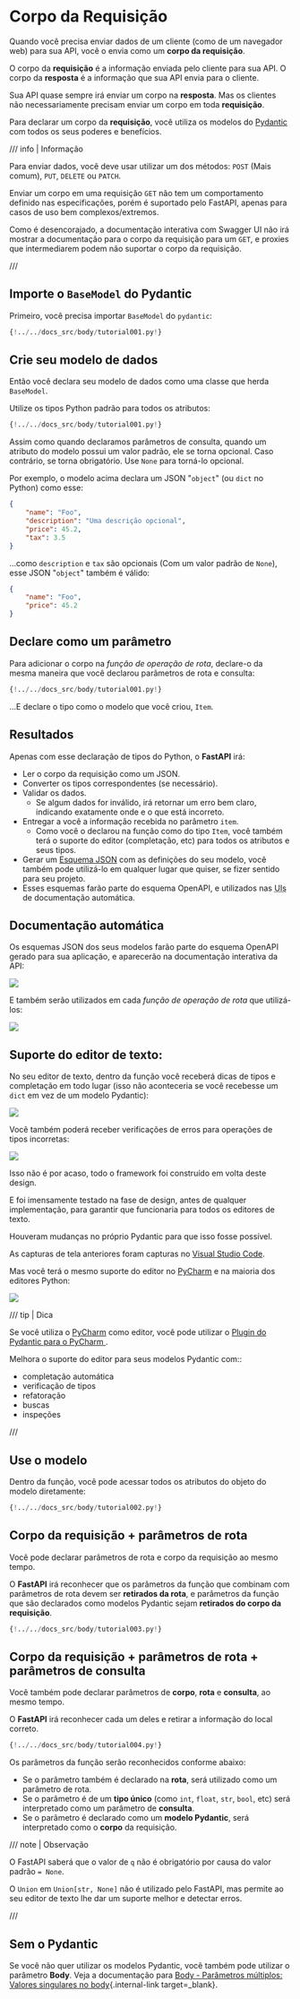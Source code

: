 # Corpo da Requisição

Quando você precisa enviar dados de um cliente (como de um navegador web) para sua API, você o envia como um **corpo da requisição**.

O corpo da **requisição** é a informação enviada pelo cliente para sua API. O corpo da **resposta** é a informação que sua API envia para o cliente.

Sua API quase sempre irá enviar um corpo na **resposta**. Mas os clientes não necessariamente precisam enviar um corpo em toda **requisição**.

Para declarar um corpo da **requisição**, você utiliza os modelos do <a href="https://docs.pydantic.dev/" class="external-link" target="_blank">Pydantic</a> com todos os seus poderes e benefícios.

/// info | Informação

Para enviar dados, você deve usar utilizar um dos métodos: `POST` (Mais comum), `PUT`, `DELETE` ou `PATCH`.

Enviar um corpo em uma requisição `GET` não tem um comportamento definido nas especificações, porém é suportado pelo FastAPI, apenas para casos de uso bem complexos/extremos.

Como é desencorajado, a documentação interativa com Swagger UI não irá mostrar a documentação para o corpo da requisição para um `GET`, e proxies que intermediarem podem não suportar o corpo da requisição.

///

## Importe o `BaseModel` do Pydantic

Primeiro, você precisa importar `BaseModel` do `pydantic`:

```Python hl_lines="4"
{!../../docs_src/body/tutorial001.py!}
```

## Crie seu modelo de dados

Então você declara seu modelo de dados como uma classe que herda `BaseModel`.

Utilize os tipos Python padrão para todos os atributos:

```Python hl_lines="7-11"
{!../../docs_src/body/tutorial001.py!}
```

Assim como quando declaramos parâmetros de consulta, quando um atributo do modelo possui um valor padrão, ele se torna opcional. Caso contrário, se torna obrigatório. Use `None` para torná-lo opcional.

Por exemplo, o modelo acima declara um JSON "`object`" (ou `dict` no Python) como esse:

```JSON
{
    "name": "Foo",
    "description": "Uma descrição opcional",
    "price": 45.2,
    "tax": 3.5
}
```

...como `description` e `tax` são opcionais (Com um valor padrão de `None`), esse JSON "`object`" também é válido:

```JSON
{
    "name": "Foo",
    "price": 45.2
}
```

## Declare como um parâmetro

Para adicionar o corpo na *função de operação de rota*, declare-o da mesma maneira que você declarou parâmetros de rota e consulta:

```Python hl_lines="18"
{!../../docs_src/body/tutorial001.py!}
```

...E declare o tipo como o modelo que você criou, `Item`.

## Resultados

Apenas com esse declaração de tipos do Python, o **FastAPI** irá:

* Ler o corpo da requisição como um JSON.
* Converter os tipos correspondentes (se necessário).
* Validar os dados.
    * Se algum dados for inválido, irá retornar um erro bem claro, indicando exatamente onde e o que está incorreto.
* Entregar a você a informação recebida no parâmetro `item`.
    * Como você o declarou na função como do tipo `Item`, você também terá o suporte do editor (completação, etc) para todos os atributos e seus tipos.
* Gerar um <a href="https://json-schema.org" class="external-link" target="_blank">Esquema JSON</a> com as definições do seu modelo, você também pode utilizá-lo em qualquer lugar que quiser, se fizer sentido para seu projeto.
* Esses esquemas farão parte do esquema OpenAPI, e utilizados nas <abbr title="User Interfaces">UIs</abbr> de documentação automática.

## Documentação automática

Os esquemas JSON dos seus modelos farão parte do esquema OpenAPI gerado para sua aplicação, e aparecerão na documentação interativa da API:

<img src="/img/tutorial/body/image01.png">

E também serão utilizados em cada *função de operação de rota* que utilizá-los:

<img src="/img/tutorial/body/image02.png">

## Suporte do editor de texto:

No seu editor de texto, dentro da função você receberá dicas de tipos e completação em todo lugar (isso não aconteceria se você recebesse um `dict` em vez de um modelo Pydantic):

<img src="/img/tutorial/body/image03.png">

Você também poderá receber verificações de erros para operações de tipos incorretas:

<img src="/img/tutorial/body/image04.png">

Isso não é por acaso, todo o framework foi construído em volta deste design.

E foi imensamente testado na fase de design, antes de qualquer implementação, para garantir que funcionaria para todos os editores de texto.

Houveram mudanças no próprio Pydantic para que isso fosse possível.

As capturas de tela anteriores foram capturas no <a href="https://code.visualstudio.com" class="external-link" target="_blank">Visual Studio Code</a>.

Mas você terá o mesmo suporte do editor no <a href="https://www.jetbrains.com/pycharm/" class="external-link" target="_blank">PyCharm</a> e na maioria dos editores Python:

<img src="/img/tutorial/body/image05.png">

/// tip | Dica

Se você utiliza o <a href="https://www.jetbrains.com/pycharm/" class="external-link" target="_blank">PyCharm</a> como editor, você pode utilizar o <a href="https://github.com/koxudaxi/pydantic-pycharm-plugin/" class="external-link" target="_blank">Plugin do Pydantic para o PyCharm </a>.

Melhora o suporte do editor para seus modelos Pydantic com::

* completação automática
* verificação de tipos
* refatoração
* buscas
* inspeções

///

## Use o modelo

Dentro da função, você pode acessar todos os atributos do objeto do modelo diretamente:

```Python hl_lines="21"
{!../../docs_src/body/tutorial002.py!}
```

## Corpo da requisição + parâmetros de rota

Você pode declarar parâmetros de rota e corpo da requisição ao mesmo tempo.

O **FastAPI** irá reconhecer que os parâmetros da função que combinam com parâmetros de rota devem ser **retirados da rota**, e parâmetros da função que são declarados como modelos Pydantic sejam **retirados do corpo da requisição**.

```Python hl_lines="17-18"
{!../../docs_src/body/tutorial003.py!}
```

## Corpo da requisição + parâmetros de rota + parâmetros de consulta

Você também pode declarar parâmetros de **corpo**, **rota** e **consulta**, ao mesmo tempo.

O **FastAPI** irá reconhecer cada um deles e retirar a informação do local correto.

```Python hl_lines="18"
{!../../docs_src/body/tutorial004.py!}
```

Os parâmetros da função serão reconhecidos conforme abaixo:

* Se o parâmetro também é declarado na **rota**, será utilizado como um parâmetro de rota.
* Se o parâmetro é de um **tipo único** (como `int`, `float`, `str`, `bool`, etc) será interpretado como um parâmetro de **consulta**.
* Se o parâmetro é declarado como um **modelo Pydantic**, será interpretado como o **corpo** da requisição.

/// note | Observação

O FastAPI saberá que o valor de `q` não é obrigatório por causa do valor padrão `= None`.

O `Union` em `Union[str, None]` não é utilizado pelo FastAPI, mas permite ao seu editor de texto lhe dar um suporte melhor e detectar erros.

///

## Sem o Pydantic

Se você não quer utilizar os modelos Pydantic, você também pode utilizar o parâmetro **Body**. Veja a documentação para [Body - Parâmetros múltiplos: Valores singulares no body](body-multiple-params.md#valores-singulares-no-corpo){.internal-link target=_blank}.
